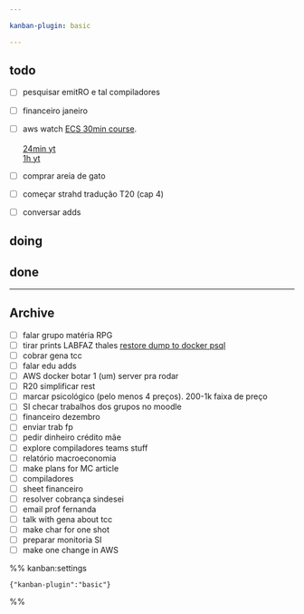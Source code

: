 ```yaml
---

kanban-plugin: basic

---
```


## todo

- [ ] pesquisar emitRO e tal compiladores
- [ ] financeiro janeiro
- [ ] aws watch [ECS 30min course](https://explore.skillbuilder.aws/learn/course/13597/play/60846/getting-started-with-amazon-elastic-container-service-v010100).<br><br>[24min yt](https://www.youtube.com/watch?v=_W2YeFfOvms)<br>[1h yt](https://www.youtube.com/watch?v=esISkPlnxL0)
- [ ] comprar areia de gato
- [ ] começar strahd tradução T20 (cap 4)
- [ ] conversar adds


## doing



## done



***

## Archive

- [ ] falar grupo matéria RPG
- [ ] tirar prints LABFAZ thales [restore dump to docker psql](https://stackoverflow.com/questions/24718706/backup-restore-a-dockerized-postgresql-database)
- [ ] cobrar gena tcc
- [ ] falar edu adds
- [ ] AWS docker botar 1 (um) server pra rodar
- [ ] R20 simplificar rest
- [ ] marcar psicológico (pelo menos 4 preços). 200-1k faixa de preço
- [ ] SI checar trabalhos dos grupos no moodle
- [ ] financeiro dezembro
- [ ] enviar trab fp
- [ ] pedir dinheiro crédito mãe
- [ ] explore compiladores teams stuff
- [ ] relatório macroeconomia
- [ ] make plans for MC article
- [ ] compiladores
- [ ] sheet financeiro
- [ ] resolver cobrança sindesei
- [ ] email prof fernanda
- [ ] talk with gena about tcc
- [ ] make char for one shot
- [ ] preparar monitoria SI
- [ ] make one change in AWS

%% kanban:settings
```
{"kanban-plugin":"basic"}
```
%%